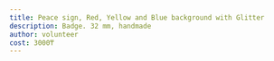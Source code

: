 ```yaml
---
title: Peace sign, Red, Yellow and Blue background with Glitter
description: Badge. 32 mm, handmade
author: volunteer
cost: 3000₸
---
```

